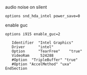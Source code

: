 audio noise on silent

```
options snd_hda_intel power_save=0
```

enable guc

```
options i915 enable_guc=2

```


```Section "Device"
   Identifier  "Intel Graphics"
   Driver      "intel"
   Option      "TearFree"    "true"
   VideoRam     524288
   #Option  "TripleBuffer" "true"
   #Option "AccelMethod" "uxa"
EndSection
```
